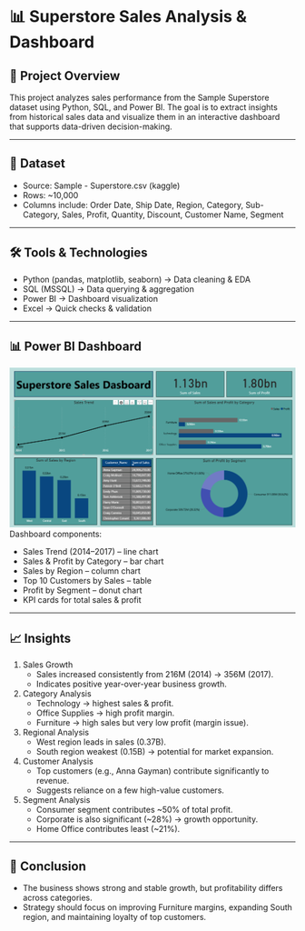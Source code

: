 # 📊 Superstore Sales Analysis & Dashboard

## 📌 Project Overview

This project analyzes sales performance from the Sample Superstore dataset using Python, SQL, and Power BI.
The goal is to extract insights from historical sales data and visualize them in an interactive dashboard that supports data-driven decision-making.

---

## 📂 Dataset
- Source: Sample - Superstore.csv (kaggle)
- Rows: ~10,000
- Columns include:
  Order Date, Ship Date, Region, Category, Sub-Category, Sales, Profit, Quantity, Discount, Customer Name, Segment

---

## 🛠 Tools & Technologies
- Python (pandas, matplotlib, seaborn) → Data cleaning & EDA
- SQL (MSSQL) → Data querying & aggregation
- Power BI → Dashboard visualization
- Excel → Quick checks & validation

---

## 📊 Power BI Dashboard
![Dashboard Preview](./superstore_dashboard.png)
Dashboard components:
- Sales Trend (2014–2017) – line chart
- Sales & Profit by Category – bar chart
- Sales by Region – column chart
- Top 10 Customers by Sales – table
- Profit by Segment – donut chart
- KPI cards for total sales & profit

---

## 📈 Insights
1. Sales Growth
   - Sales increased consistently from 216M (2014) → 356M (2017).
   - Indicates positive year-over-year business growth.
2. Category Analysis
   - Technology → highest sales & profit.
   - Office Supplies → high profit margin.
   - Furniture → high sales but very low profit (margin issue).
3. Regional Analysis
   - West region leads in sales (0.37B).
   - South region weakest (0.15B) → potential for market expansion.
4. Customer Analysis
   - Top customers (e.g., Anna Gayman) contribute significantly to revenue.
   - Suggests reliance on a few high-value customers.
5. Segment Analysis
   - Consumer segment contributes ~50% of total profit.
   - Corporate is also significant (~28%) → growth opportunity.
   - Home Office contributes least (~21%).

---

## 🚀 Conclusion
- The business shows strong and stable growth, but profitability differs across categories.
- Strategy should focus on improving Furniture margins, expanding South region, and maintaining loyalty of top customers.
